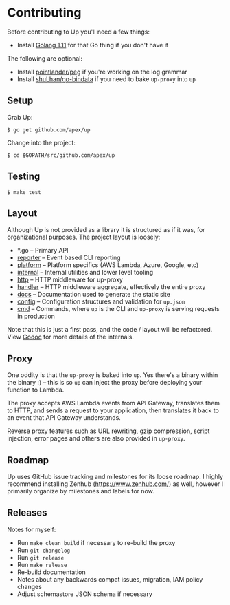 # Contributing

Before contributing to Up you'll need a few things:

- Install [Golang 1.11](https://golang.org/dl/) for that Go thing if you don't have it

The following are optional:

- Install [pointlander/peg](https://github.com/pointlander/peg) if you're working on the log grammar
- Install [shuLhan/go-bindata](https://github.com/shuLhan/go-bindata) if you need to bake `up-proxy` into `up`

## Setup

Grab Up:

```
$ go get github.com/apex/up
```

Change into the project:

```
$ cd $GOPATH/src/github.com/apex/up
```

## Testing

```
$ make test
```

## Layout

Although Up is not provided as a library it is structured as if it was, for organizational purposes. The project layout is loosely:

- *.go – Primary API
- [reporter](reporter) – Event based CLI reporting
- [platform](platform) – Platform specifics (AWS Lambda, Azure, Google, etc)
- [internal](internal) – Internal utilities and lower level tooling
- [http](http) – HTTP middleware for up-proxy
- [handler](handler) – HTTP middleware aggregate, effectively the entire proxy
- [docs](docs) – Documentation used to generate the static site
- [config](config) – Configuration structures and validation for `up.json`
- [cmd](cmd) – Commands, where `up` is the CLI and `up-proxy` is serving requests in production

Note that this is just a first pass, and the code / layout will be refactored. View [Godoc](http://godoc.org/github.com/apex/up) for more details of the internals.

## Proxy

One oddity is that the `up-proxy` is baked into `up`. Yes there's a binary within the binary :) – this is so `up` can inject the proxy before deploying your function to Lambda.

The proxy accepts AWS Lambda events from API Gateway, translates them to HTTP, and sends a request to your application, then translates it back to an event that API Gateway understands.

Reverse proxy features such as URL rewriting, gzip compression, script injection, error pages and others are also provided in `up-proxy`.

## Roadmap

Up uses GitHub issue tracking and milestones for its loose roadmap. I highly recommend installing Zenhub (https://www.zenhub.com/) as well, however I primarily organize by milestones and labels for now.

## Releases

Notes for myself:

- Run `make clean build` if necessary to re-build the proxy
- Run `git changelog`
- Run `git release`
- Run `make release`
- Re-build documentation
- Notes about any backwards compat issues, migration, IAM policy changes
- Adjust schemastore JSON schema if necessary
